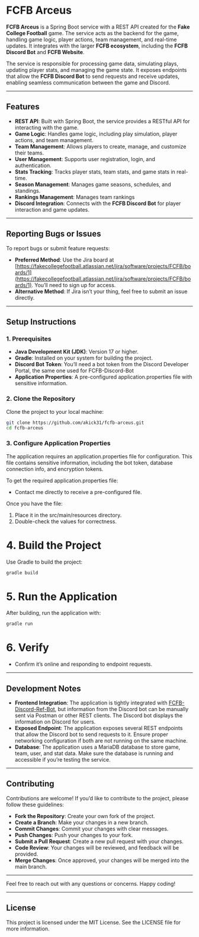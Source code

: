 # FCFB Arceus

**FCFB Arceus** is a Spring Boot service with a REST API created for the **Fake College Football** game. The service acts as the backend for the game, handling game logic, player actions, team management, and real-time updates. It integrates with the larger **FCFB ecosystem**, including the **FCFB Discord Bot** and **FCFB Website**.

The service is responsible for processing game data, simulating plays, updating player stats, and managing the game state. It exposes endpoints that allow the **FCFB Discord Bot** to send requests and receive updates, enabling seamless communication between the game and Discord.

---

## Features
- **REST API**: Built with Spring Boot, the service provides a RESTful API for interacting with the game.
- **Game Logic**: Handles game logic, including play simulation, player actions, and team management.
- **Team Management**: Allows players to create, manage, and customize their teams.
- **User Management**: Supports user registration, login, and authentication.
- **Stats Tracking**: Tracks player stats, team stats, and game stats in real-time.
- **Season Management**: Manages game seasons, schedules, and standings.
- **Rankings Management**: Manages team rankings
- **Discord Integration**: Connects with the **FCFB Discord Bot** for player interaction and game updates.

---

## Reporting Bugs or Issues
To report bugs or submit feature requests:
- **Preferred Method**: Use the Jira board at [https://fakecollegefootball.atlassian.net/jira/software/projects/FCFB/boards/1](https://fakecollegefootball.atlassian.net/jira/software/projects/FCFB/boards/1). You’ll need to sign up for access.
- **Alternative Method**: If Jira isn’t your thing, feel free to submit an issue directly.

---

## Setup Instructions
### 1. Prerequisites
- **Java Development Kit (JDK)**: Version 17 or higher.
- **Gradle**: Installed on your system for building the project.
- **Discord Bot Token**: You’ll need a bot token from the Discord Developer Portal, the same one used for FCFB-Discord-Bot
- **Application Properties**: A pre-configured application.properties file with sensitive information.

### 2. Clone the Repository
Clone the project to your local machine:
```bash
git clone https://github.com/akick31/fcfb-arceus.git
cd fcfb-arceus
```

### 3. Configure Application Properties

The application requires an application.properties file for configuration. This file contains sensitive information, including the bot token, database connection info, and encryption tokens.

To get the required application.properties file:
- Contact me directly to receive a pre-configured file.

Once you have the file:
1.	Place it in the src/main/resources directory.
2.	Double-check the values for correctness.

# 4. Build the Project

Use Gradle to build the project:
```bash
gradle build
```

# 5. Run the Application

After building, run the application with:
```bash
gradle run
```

# 6. Verify
- Confirm it’s online and responding to endpoint requests.

---

## Development Notes
- **Frontend Integration**: The application is tightly integrated with [FCFB-Discord-Ref-Bot](https://github.com/akick31/FCFB-Discord-Ref-Bot), but information from the Discord bot can be manually sent via Postman or other REST clients. The Discord bot displays the information on Discord for users.
- **Exposed Endpoint**: The application exposes several REST endpoints that allow the Discord bot to send requests to it. Ensure proper networking configuration if both are not running on the same machine.
- **Database**: The application uses a MariaDB database to store game, team, user, and stat data. Make sure the database is running and accessible if you’re testing the service.

---

## Contributing
Contributions are welcome! If you’d like to contribute to the project, please follow these guidelines:
- **Fork the Repository**: Create your own fork of the project.
- **Create a Branch**: Make your changes in a new branch.
- **Commit Changes**: Commit your changes with clear messages.
- **Push Changes**: Push your changes to your fork.
- **Submit a Pull Request**: Create a new pull request with your changes.
- **Code Review**: Your changes will be reviewed, and feedback will be provided.
- **Merge Changes**: Once approved, your changes will be merged into the main branch.

---

Feel free to reach out with any questions or concerns. Happy coding!

---

## License
This project is licensed under the MIT License. See the LICENSE file for more information.
